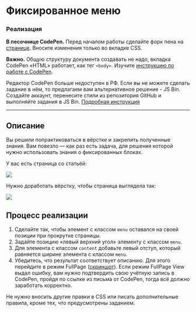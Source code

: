 # Фиксированное меню

### Реализация

**В песочнице CodePen.** Перед началом работы сделайте форк пена на [странице](https://codepen.io/Netology/pen/gBzrEv?editors=0100#0). Вносите изменения только во вкладке CSS.

**Важно.** Общую структуру документа создавать не надо, вкладка CodePen «HTML» работает, как тег `<body>`.
Изучите [инструкцию по работе с CodePen](https://github.com/netology-code/guides/tree/master/codepen).

Редактор CodePen больше недоступен в РФ. Если вы не можете сделать задание в нём, то предлагаем вам альтернативное решение - JS Bin. Создайте аккаунт, перенесите стили из репозитория GitHub и выполняйте задания в JS Bin. [Подробная инструкция](https://disk.360.yandex.ru/i/dTjR9F-QJOgMfw)

---

## Описание

Вы решили попрактиковаться в вёрстке и закрепить полученные знания. Вам повезло &mdash; как раз есть задача, для решения которой нужно использовать знания о фиксированных блоках.

У вас есть страница со статьёй:

![](https://netology-code.github.io/html-2-homeworks/sources/4-2/fixed-menu-before.jpg)

Нужно доработать вёрстку, чтобы страница выглядела так:

![](https://netology-code.github.io/html-2-homeworks/sources/4-2/fixed-menu-after.gif)

## Процесс реализации

1. Сделайте так, чтобы элемент с классом `menu` оставался на своей позиции при прокрутке страницы.
2. Задайте позицию «левый верхний угол» элементу с классом `menu`.
3. Для элемента с классом `content` добавьте левый отступ, который равняется ширине элемента с классом `menu`.
4. Убедитесь, что результат соответствует описанию. Для этого перейдите в режим FullPage ([скриншот](/sources/screen.md)). Если режим FullPage View выдал ошибку, вам нужно подтвердить свою учётную запись в CodePen, пройдя по ссылке из письма от CodePen, тогда всё должно заработать корректно.

Не нужно вносить другие правки в CSS или писать дополнительные правила, кроме тех, что предусмотрены заданием.

